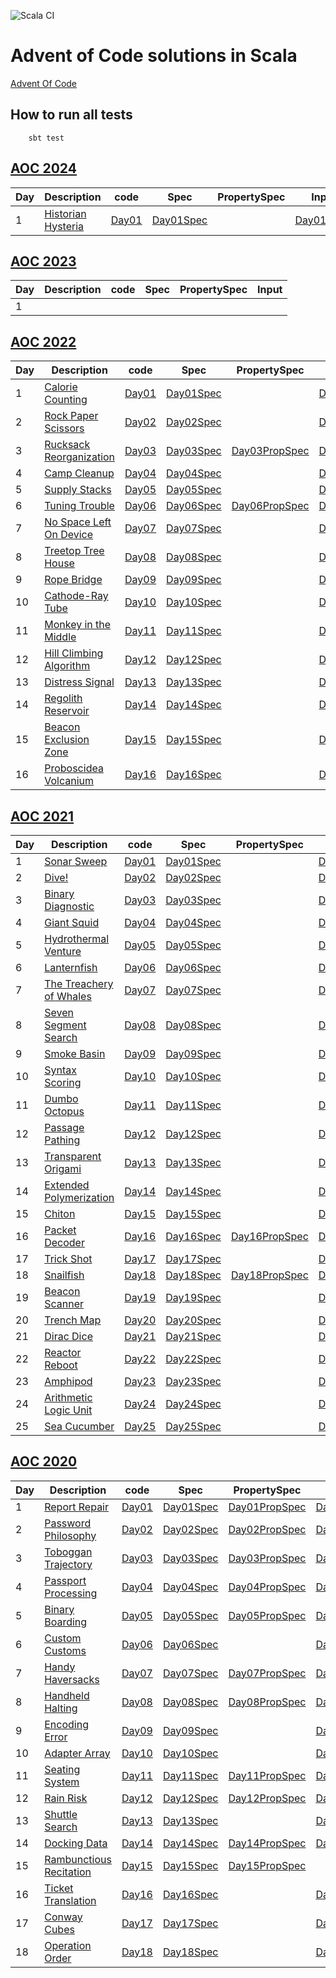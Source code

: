 ![Scala CI](https://github.com/VivianOliveres/advent-of-code/workflows/Scala%20CI/badge.svg?branch=master)

# Advent of Code solutions in Scala

[Advent Of Code](https://adventofcode.com)

## How to run all tests

```
    sbt test
```


## [AOC 2024](https://adventofcode.com/2024)

| Day | Description                              | code                                                            | Spec                                                                         | PropertySpec                                                            | Input                                                           |
|-----|------------------------------------------|-----------------------------------------------------------------|------------------------------------------------------------------------------|-------------------------------------------------------------------------|-----------------------------------------------------------------|
| 1   | [Historian Hysteria](https://adventofcode.com/2024/day/1) | [Day01](../master/src/main/scala/com/kensai/aoc/aoc2024/Day01.scala) | [Day01Spec](../master/src/test/scala/com/kensai/aoc/aoc2024/Day01Spec.scala) | [](../master/src/test/scala/com/kensai/aoc/aoc2024/Day01PropSpec.scala) | [Day01.input](../master/src/test/resources/aoc2024/Day01.input) | 


## [AOC 2023](https://adventofcode.com/2023)

| Day | Description                                             | code                                                            | Spec                                                                | PropertySpec                                                            | Input                                                           |
|-----|---------------------------------------------------------|-----------------------------------------------------------------|---------------------------------------------------------------------|-------------------------------------------------------------------------|-----------------------------------------------------------------|
| 1   | [](https://adventofcode.com/2023/day/1) | [](../master/src/main/scala/com/kensai/aoc/aoc2023/Day01.scala) | [](../master/src/test/scala/com/kensai/aoc/aoc2023/Day01Spec.scala) | [](../master/src/test/scala/com/kensai/aoc/aoc2023/Day01PropSpec.scala) | [](../master/src/test/resources/aoc2023/Day01.input) | 


## [AOC 2022](https://adventofcode.com/2022)

| Day | Description                                                     | code                                                                 | Spec                                                                         | PropertySpec                                                                         | Input                                                           |
|-----|-----------------------------------------------------------------|----------------------------------------------------------------------|------------------------------------------------------------------------------|--------------------------------------------------------------------------------------|-----------------------------------------------------------------|
| 1   | [Calorie Counting](https://adventofcode.com/2022/day/1)         | [Day01](../master/src/main/scala/com/kensai/aoc/aoc2022/Day01.scala) | [Day01Spec](../master/src/test/scala/com/kensai/aoc/aoc2022/Day01Spec.scala) | [](../master/src/test/scala/com/kensai/aoc/aoc2022/Day01PropSpec.scala)              | [Day01.input](../master/src/test/resources/aoc2022/Day01.input) | 
| 2   | [Rock Paper Scissors](https://adventofcode.com/2022/day/2)      | [Day02](../master/src/main/scala/com/kensai/aoc/aoc2022/Day02.scala) | [Day02Spec](../master/src/test/scala/com/kensai/aoc/aoc2022/Day02Spec.scala) | [](../master/src/test/scala/com/kensai/aoc/aoc2022/Day02PropSpec.scala)              | [Day02.input](../master/src/test/resources/aoc2022/Day02.input) | 
| 3   | [Rucksack Reorganization](https://adventofcode.com/2022/day/3)  | [Day03](../master/src/main/scala/com/kensai/aoc/aoc2022/Day03.scala) | [Day03Spec](../master/src/test/scala/com/kensai/aoc/aoc2022/Day03Spec.scala) | [Day03PropSpec](../master/src/test/scala/com/kensai/aoc/aoc2022/Day03PropSpec.scala) | [Day03.input](../master/src/test/resources/aoc2022/Day03.input) | 
| 4   | [Camp Cleanup](https://adventofcode.com/2022/day/4)             | [Day04](../master/src/main/scala/com/kensai/aoc/aoc2022/Day04.scala) | [Day04Spec](../master/src/test/scala/com/kensai/aoc/aoc2022/Day04Spec.scala) | [](../master/src/test/scala/com/kensai/aoc/aoc2022/Day04PropSpec.scala)              | [Day04.input](../master/src/test/resources/aoc2022/Day04.input) | 
| 5   | [Supply Stacks](https://adventofcode.com/2022/day/5)            | [Day05](../master/src/main/scala/com/kensai/aoc/aoc2022/Day05.scala) | [Day05Spec](../master/src/test/scala/com/kensai/aoc/aoc2022/Day05Spec.scala) | [](../master/src/test/scala/com/kensai/aoc/aoc2022/Day05PropSpec.scala)              | [Day05.input](../master/src/test/resources/aoc2022/Day05.input) | 
| 6   | [Tuning Trouble](https://adventofcode.com/2022/day/6)           | [Day06](../master/src/main/scala/com/kensai/aoc/aoc2022/Day06.scala) | [Day06Spec](../master/src/test/scala/com/kensai/aoc/aoc2022/Day06Spec.scala) | [Day06PropSpec](../master/src/test/scala/com/kensai/aoc/aoc2022/Day06PropSpec.scala) | [Day06.input](../master/src/test/resources/aoc2022/Day06.input) | 
| 7   | [No Space Left On Device](https://adventofcode.com/2022/day/7)  | [Day07](../master/src/main/scala/com/kensai/aoc/aoc2022/Day07.scala) | [Day07Spec](../master/src/test/scala/com/kensai/aoc/aoc2022/Day07Spec.scala) | [](../master/src/test/scala/com/kensai/aoc/aoc2022/Day07PropSpec.scala)              | [Day07.input](../master/src/test/resources/aoc2022/Day07.input) | 
| 8   | [Treetop Tree House](https://adventofcode.com/2022/day/8)       | [Day08](../master/src/main/scala/com/kensai/aoc/aoc2022/Day08.scala) | [Day08Spec](../master/src/test/scala/com/kensai/aoc/aoc2022/Day08Spec.scala) | [](../master/src/test/scala/com/kensai/aoc/aoc2022/Day08PropSpec.scala)              | [Day08.input](../master/src/test/resources/aoc2022/Day08.input) | 
| 9   | [Rope Bridge](https://adventofcode.com/2022/day/9)              | [Day09](../master/src/main/scala/com/kensai/aoc/aoc2022/Day09.scala) | [Day09Spec](../master/src/test/scala/com/kensai/aoc/aoc2022/Day09Spec.scala) | [](../master/src/test/scala/com/kensai/aoc/aoc2022/Day09PropSpec.scala)              | [Day09.input](../master/src/test/resources/aoc2022/Day09.input) | 
| 10  | [Cathode-Ray Tube](https://adventofcode.com/2022/day/10)        | [Day10](../master/src/main/scala/com/kensai/aoc/aoc2022/Day10.scala) | [Day10Spec](../master/src/test/scala/com/kensai/aoc/aoc2022/Day10Spec.scala) | [](../master/src/test/scala/com/kensai/aoc/aoc2022/Day10PropSpec.scala)              | [Day10.input](../master/src/test/resources/aoc2022/Day10.input) | 
| 11  | [Monkey in the Middle](https://adventofcode.com/2022/day/11)    | [Day11](../master/src/main/scala/com/kensai/aoc/aoc2022/Day11.scala) | [Day11Spec](../master/src/test/scala/com/kensai/aoc/aoc2022/Day11Spec.scala) | [](../master/src/test/scala/com/kensai/aoc/aoc2022/Day11PropSpec.scala)              | [Day11.input](../master/src/test/resources/aoc2022/Day11.input) | 
| 12  | [Hill Climbing Algorithm](https://adventofcode.com/2022/day/12) | [Day12](../master/src/main/scala/com/kensai/aoc/aoc2022/Day12.scala) | [Day12Spec](../master/src/test/scala/com/kensai/aoc/aoc2022/Day12Spec.scala) | [](../master/src/test/scala/com/kensai/aoc/aoc2022/Day12PropSpec.scala)              | [Day12.input](../master/src/test/resources/aoc2022/Day12.input) | 
| 13  | [Distress Signal](https://adventofcode.com/2022/day/13)         | [Day13](../master/src/main/scala/com/kensai/aoc/aoc2022/Day13.scala) | [Day13Spec](../master/src/test/scala/com/kensai/aoc/aoc2022/Day13Spec.scala) | [](../master/src/test/scala/com/kensai/aoc/aoc2022/Day13PropSpec.scala)              | [Day13.input](../master/src/test/resources/aoc2022/Day13.input) | 
| 14  | [Regolith Reservoir](https://adventofcode.com/2022/day/14)      | [Day14](../master/src/main/scala/com/kensai/aoc/aoc2022/Day14.scala) | [Day14Spec](../master/src/test/scala/com/kensai/aoc/aoc2022/Day14Spec.scala) | [](../master/src/test/scala/com/kensai/aoc/aoc2022/Day14PropSpec.scala)              | [Day14.input](../master/src/test/resources/aoc2022/Day14.input) | 
| 15  | [Beacon Exclusion Zone](https://adventofcode.com/2022/day/15)   | [Day15](../master/src/main/scala/com/kensai/aoc/aoc2022/Day15.scala) | [Day15Spec](../master/src/test/scala/com/kensai/aoc/aoc2022/Day15Spec.scala) | [](../master/src/test/scala/com/kensai/aoc/aoc2022/Day15PropSpec.scala)              | [Day15.input](../master/src/test/resources/aoc2022/Day15.input) | 
| 16  | [Proboscidea Volcanium](https://adventofcode.com/2022/day/16)   | [Day16](../master/src/main/scala/com/kensai/aoc/aoc2022/Day16.scala) | [Day16Spec](../master/src/test/scala/com/kensai/aoc/aoc2022/Day16Spec.scala) | [](../master/src/test/scala/com/kensai/aoc/aoc2022/Day16PropSpec.scala)              | [Day16.input](../master/src/test/resources/aoc2022/Day16.input) | 


## [AOC 2021](https://adventofcode.com/2021)

| Day | Description                                                     | code                                                                 | Spec                                                                         | PropertySpec                                                                         | Input                                                           |
|-----|-----------------------------------------------------------------|----------------------------------------------------------------------|------------------------------------------------------------------------------|--------------------------------------------------------------------------------------|-----------------------------------------------------------------|
| 1   | [Sonar Sweep](https://adventofcode.com/2021/day/1)              | [Day01](../master/src/main/scala/com/kensai/aoc/aoc2021/Day01.scala) | [Day01Spec](../master/src/test/scala/com/kensai/aoc/aoc2021/Day01Spec.scala) | [](../master/src/test/scala/com/kensai/aoc/aoc2021/Day01PropSpec.scala)              | [Day01.input](../master/src/test/resources/aoc2021/Day01.input) | 
| 2   | [Dive!](https://adventofcode.com/2021/day/2)                    | [Day02](../master/src/main/scala/com/kensai/aoc/aoc2021/Day02.scala) | [Day02Spec](../master/src/test/scala/com/kensai/aoc/aoc2021/Day02Spec.scala) | [](../master/src/test/scala/com/kensai/aoc/aoc2021/Day02PropSpec.scala)              | [Day01.input](../master/src/test/resources/aoc2021/Day02.input) | 
| 3   | [Binary Diagnostic](https://adventofcode.com/2021/day/3)        | [Day03](../master/src/main/scala/com/kensai/aoc/aoc2021/Day03.scala) | [Day03Spec](../master/src/test/scala/com/kensai/aoc/aoc2021/Day03Spec.scala) | [](../master/src/test/scala/com/kensai/aoc/aoc2021/Day03PropSpec.scala)              | [Day03.input](../master/src/test/resources/aoc2021/Day03.input) | 
| 4   | [Giant Squid](https://adventofcode.com/2021/day/4)              | [Day04](../master/src/main/scala/com/kensai/aoc/aoc2021/Day04.scala) | [Day04Spec](../master/src/test/scala/com/kensai/aoc/aoc2021/Day04Spec.scala) | [](../master/src/test/scala/com/kensai/aoc/aoc2021/Day04PropSpec.scala)              | [Day04.input](../master/src/test/resources/aoc2021/Day04.input) | 
| 5   | [Hydrothermal Venture](https://adventofcode.com/2021/day/5)     | [Day05](../master/src/main/scala/com/kensai/aoc/aoc2021/Day05.scala) | [Day05Spec](../master/src/test/scala/com/kensai/aoc/aoc2021/Day05Spec.scala) | [](../master/src/test/scala/com/kensai/aoc/aoc2021/Day05PropSpec.scala)              | [Day05.input](../master/src/test/resources/aoc2021/Day05.input) | 
| 6   | [Lanternfish](https://adventofcode.com/2021/day/6)              | [Day06](../master/src/main/scala/com/kensai/aoc/aoc2021/Day06.scala) | [Day06Spec](../master/src/test/scala/com/kensai/aoc/aoc2021/Day06Spec.scala) | [](../master/src/test/scala/com/kensai/aoc/aoc2021/Day06PropSpec.scala)              | [Day06.input](../master/src/test/resources/aoc2021/Day06.input) | 
| 7   | [The Treachery of Whales](https://adventofcode.com/2021/day/7)  | [Day07](../master/src/main/scala/com/kensai/aoc/aoc2021/Day07.scala) | [Day07Spec](../master/src/test/scala/com/kensai/aoc/aoc2021/Day07Spec.scala) | [](../master/src/test/scala/com/kensai/aoc/aoc2021/Day07PropSpec.scala)              | [Day07.input](../master/src/test/resources/aoc2021/Day07.input) | 
| 8   | [Seven Segment Search](https://adventofcode.com/2021/day/8)     | [Day08](../master/src/main/scala/com/kensai/aoc/aoc2021/Day08.scala) | [Day08Spec](../master/src/test/scala/com/kensai/aoc/aoc2021/Day08Spec.scala) | [](../master/src/test/scala/com/kensai/aoc/aoc2021/Day08PropSpec.scala)              | [Day08.input](../master/src/test/resources/aoc2021/Day08.input) | 
| 9   | [Smoke Basin](https://adventofcode.com/2021/day/9)              | [Day09](../master/src/main/scala/com/kensai/aoc/aoc2021/Day09.scala) | [Day09Spec](../master/src/test/scala/com/kensai/aoc/aoc2021/Day09Spec.scala) | [](../master/src/test/scala/com/kensai/aoc/aoc2021/Day09PropSpec.scala)              | [Day09.input](../master/src/test/resources/aoc2021/Day09.input) | 
| 10  | [Syntax Scoring](https://adventofcode.com/2021/day/10)          | [Day10](../master/src/main/scala/com/kensai/aoc/aoc2021/Day10.scala) | [Day10Spec](../master/src/test/scala/com/kensai/aoc/aoc2021/Day10Spec.scala) | [](../master/src/test/scala/com/kensai/aoc/aoc2021/Day10PropSpec.scala)              | [Day10.input](../master/src/test/resources/aoc2021/Day10.input) | 
| 11  | [Dumbo Octopus](https://adventofcode.com/2021/day/11)           | [Day11](../master/src/main/scala/com/kensai/aoc/aoc2021/Day11.scala) | [Day11Spec](../master/src/test/scala/com/kensai/aoc/aoc2021/Day11Spec.scala) | [](../master/src/test/scala/com/kensai/aoc/aoc2021/Day11PropSpec.scala)              | [Day11.input](../master/src/test/resources/aoc2021/Day11.input) | 
| 12  | [Passage Pathing](https://adventofcode.com/2021/day/12)         | [Day12](../master/src/main/scala/com/kensai/aoc/aoc2021/Day12.scala) | [Day12Spec](../master/src/test/scala/com/kensai/aoc/aoc2021/Day12Spec.scala) | [](../master/src/test/scala/com/kensai/aoc/aoc2021/Day12PropSpec.scala)              | [Day12.input](../master/src/test/resources/aoc2021/Day12.input) | 
| 13  | [Transparent Origami](https://adventofcode.com/2021/day/13)     | [Day13](../master/src/main/scala/com/kensai/aoc/aoc2021/Day13.scala) | [Day13Spec](../master/src/test/scala/com/kensai/aoc/aoc2021/Day13Spec.scala) | [](../master/src/test/scala/com/kensai/aoc/aoc2021/Day13PropSpec.scala)              | [Day13.input](../master/src/test/resources/aoc2021/Day13.input) | 
| 14  | [Extended Polymerization](https://adventofcode.com/2021/day/14) | [Day14](../master/src/main/scala/com/kensai/aoc/aoc2021/Day14.scala) | [Day14Spec](../master/src/test/scala/com/kensai/aoc/aoc2021/Day14Spec.scala) | [](../master/src/test/scala/com/kensai/aoc/aoc2021/Day14PropSpec.scala)              | [Day14.input](../master/src/test/resources/aoc2021/Day14.input) | 
| 15  | [Chiton](https://adventofcode.com/2021/day/15)                  | [Day15](../master/src/main/scala/com/kensai/aoc/aoc2021/Day15.scala) | [Day15Spec](../master/src/test/scala/com/kensai/aoc/aoc2021/Day15Spec.scala) | [](../master/src/test/scala/com/kensai/aoc/aoc2021/Day15PropSpec.scala)              | [Day15.input](../master/src/test/resources/aoc2021/Day15.input) | 
| 16  | [Packet Decoder](https://adventofcode.com/2021/day/16)          | [Day16](../master/src/main/scala/com/kensai/aoc/aoc2021/Day16.scala) | [Day16Spec](../master/src/test/scala/com/kensai/aoc/aoc2021/Day16Spec.scala) | [Day16PropSpec](../master/src/test/scala/com/kensai/aoc/aoc2021/Day16PropSpec.scala) | [Day16.input](../master/src/test/resources/aoc2021/Day16.input) | 
| 17  | [Trick Shot](https://adventofcode.com/2021/day/17)              | [Day17](../master/src/main/scala/com/kensai/aoc/aoc2021/Day17.scala) | [Day17Spec](../master/src/test/scala/com/kensai/aoc/aoc2021/Day17Spec.scala) | [](../master/src/test/scala/com/kensai/aoc/aoc2021/Day17PropSpec.scala)              | [Day17.input](../master/src/test/resources/aoc2021/Day17.input) | 
| 18  | [Snailfish](https://adventofcode.com/2021/day/18)               | [Day18](../master/src/main/scala/com/kensai/aoc/aoc2021/Day18.scala) | [Day18Spec](../master/src/test/scala/com/kensai/aoc/aoc2021/Day18Spec.scala) | [Day18PropSpec](../master/src/test/scala/com/kensai/aoc/aoc2021/Day18PropSpec.scala) | [Day18.input](../master/src/test/resources/aoc2021/Day18.input) | 
| 19  | [Beacon Scanner](https://adventofcode.com/2021/day/19)          | [Day19](../master/src/main/scala/com/kensai/aoc/aoc2021/Day19.scala) | [Day19Spec](../master/src/test/scala/com/kensai/aoc/aoc2021/Day19Spec.scala) | [](../master/src/test/scala/com/kensai/aoc/aoc2021/Day19PropSpec.scala)              | [Day19.input](../master/src/test/resources/aoc2021/Day19.input) | 
| 20  | [Trench Map](https://adventofcode.com/2021/day/20)              | [Day20](../master/src/main/scala/com/kensai/aoc/aoc2021/Day20.scala) | [Day20Spec](../master/src/test/scala/com/kensai/aoc/aoc2021/Day20Spec.scala) | [](../master/src/test/scala/com/kensai/aoc/aoc2021/Day20PropSpec.scala)              | [Day20.input](../master/src/test/resources/aoc2021/Day20.input) | 
| 21  | [Dirac Dice](https://adventofcode.com/2021/day/21)              | [Day21](../master/src/main/scala/com/kensai/aoc/aoc2021/Day21.scala) | [Day21Spec](../master/src/test/scala/com/kensai/aoc/aoc2021/Day21Spec.scala) | [](../master/src/test/scala/com/kensai/aoc/aoc2021/Day21PropSpec.scala)              | [Day21.input](../master/src/test/resources/aoc2021/Day21.input) | 
| 22  | [Reactor Reboot](https://adventofcode.com/2021/day/22)          | [Day22](../master/src/main/scala/com/kensai/aoc/aoc2021/Day22.scala) | [Day22Spec](../master/src/test/scala/com/kensai/aoc/aoc2021/Day22Spec.scala) | [](../master/src/test/scala/com/kensai/aoc/aoc2022/Day22PropSpec.scala)              | [Day22.input](../master/src/test/resources/aoc2021/Day22.input) | 
| 23  | [Amphipod](https://adventofcode.com/2021/day/23)                | [Day23](../master/src/main/scala/com/kensai/aoc/aoc2021/Day23.scala) | [Day23Spec](../master/src/test/scala/com/kensai/aoc/aoc2021/Day23Spec.scala) | [](../master/src/test/scala/com/kensai/aoc/aoc2022/Day23PropSpec.scala)              | [Day23.input](../master/src/test/resources/aoc2021/Day23.input) | 
| 24  | [Arithmetic Logic Unit](https://adventofcode.com/2021/day/24)   | [Day24](../master/src/main/scala/com/kensai/aoc/aoc2021/Day24.scala) | [Day24Spec](../master/src/test/scala/com/kensai/aoc/aoc2021/Day24Spec.scala) | [](../master/src/test/scala/com/kensai/aoc/aoc2022/Day24PropSpec.scala)              | [Day24.input](../master/src/test/resources/aoc2021/Day24.input) | 
| 25  | [Sea Cucumber](https://adventofcode.com/2021/day/25)            | [Day25](../master/src/main/scala/com/kensai/aoc/aoc2021/Day25.scala) | [Day25Spec](../master/src/test/scala/com/kensai/aoc/aoc2021/Day25Spec.scala) | [](../master/src/test/scala/com/kensai/aoc/aoc2022/Day25PropSpec.scala)              | [Day25.input](../master/src/test/resources/aoc2021/Day25.input) | 


## [AOC 2020](https://adventofcode.com/2020)

| Day | Description | code                                                                 | Spec | PropertySpec | Input |
| --- | -------------------------------------------------------------- |----------------------------------------------------------------------| -------------------------------------------------------------------- | ---------------------------------------------------------------------------- | --------------------------------------------------------|
| 1  | [Report Repair](https://adventofcode.com/2020/day/1)            | [Day01](../master/src/main/scala/com/kensai/aoc/aoc2020/Day01.scala) | [Day01Spec](../master/src/test/scala/com/kensai/aoc/aoc2020/Day01Spec.scala) | [Day01PropSpec](../master/src/test/scala/com/kensai/aoc/aoc2020/Day01PropSpec.scala) | [Day01.input](../master/src/test/resources/aoc2020/Day01.input) | 
| 2  | [Password Philosophy](https://adventofcode.com/2020/day/2)      | [Day02](../master/src/main/scala/com/kensai/aoc/aoc2020/Day02.scala) | [Day02Spec](../master/src/test/scala/com/kensai/aoc/aoc2020/Day02Spec.scala) | [Day02PropSpec](../master/src/test/scala/com/kensai/aoc/aoc2020/Day02PropSpec.scala) | [Day02.input](../master/src/test/resources/aoc2020/Day02.input) | 
| 3  | [Toboggan Trajectory](https://adventofcode.com/2020/day/3)      | [Day03](../master/src/main/scala/com/kensai/aoc/aoc2020/Day03.scala) | [Day03Spec](../master/src/test/scala/com/kensai/aoc/aoc2020/Day03Spec.scala) | [Day03PropSpec](../master/src/test/scala/com/kensai/aoc/aoc2020/Day03PropSpec.scala) | [Day03.input](../master/src/test/resources/aoc2020/Day03.input) | 
| 4  | [Passport Processing](https://adventofcode.com/2020/day/4)      | [Day04](../master/src/main/scala/com/kensai/aoc/aoc2020/Day04.scala) | [Day04Spec](../master/src/test/scala/com/kensai/aoc/aoc2020/Day04Spec.scala) | [Day04PropSpec](../master/src/test/scala/com/kensai/aoc/aoc2020/Day04PropSpec.scala) | [Day04.input](../master/src/test/resources/aoc2020/Day04.input) | 
| 5  | [Binary Boarding](https://adventofcode.com/2020/day/5)          | [Day05](../master/src/main/scala/com/kensai/aoc/aoc2020/Day05.scala) | [Day05Spec](../master/src/test/scala/com/kensai/aoc/aoc2020/Day05Spec.scala) | [Day05PropSpec](../master/src/test/scala/com/kensai/aoc/aoc2020/Day05PropSpec.scala) | [Day05.input](../master/src/test/resources/aoc2020/Day05.input) | 
| 6  | [Custom Customs](https://adventofcode.com/2020/day/6)           | [Day06](../master/src/main/scala/com/kensai/aoc/aoc2020/Day06.scala) | [Day06Spec](../master/src/test/scala/com/kensai/aoc/aoc2020/Day06Spec.scala) | [](../master/src/test/scala/com/kensai/aoc/aoc2020/Day06PropSpec.scala)              | [Day06.input](../master/src/test/resources/aoc2020/Day06.input) |
| 7  | [Handy Haversacks](https://adventofcode.com/2020/day/7)         | [Day07](../master/src/main/scala/com/kensai/aoc/aoc2020/Day07.scala) | [Day07Spec](../master/src/test/scala/com/kensai/aoc/aoc2020/Day07Spec.scala) | [Day07PropSpec](../master/src/test/scala/com/kensai/aoc/aoc2020/Day07PropSpec.scala) | [Day07.input](../master/src/test/resources/aoc2020/Day07.input) |
| 8  | [Handheld Halting](https://adventofcode.com/2020/day/8)         | [Day08](../master/src/main/scala/com/kensai/aoc/aoc2020/Day08.scala) | [Day08Spec](../master/src/test/scala/com/kensai/aoc/aoc2020/Day08Spec.scala) | [Day08PropSpec](../master/src/test/scala/com/kensai/aoc/aoc2020/Day08PropSpec.scala) | [Day08.input](../master/src/test/resources/aoc2020/Day08.input) |
| 9  | [Encoding Error](https://adventofcode.com/2020/day/9)           | [Day09](../master/src/main/scala/com/kensai/aoc/aoc2020/Day09.scala) | [Day09Spec](../master/src/test/scala/com/kensai/aoc/aoc2020/Day09Spec.scala) | [](../master/src/test/scala/com/kensai/aoc/aoc2020/Day09PropSpec.scala)              | [Day09.input](../master/src/test/resources/aoc2020/Day09.input) |
| 10 | [Adapter Array](https://adventofcode.com/2020/day/10)           | [Day10](../master/src/main/scala/com/kensai/aoc/aoc2020/Day10.scala) | [Day10Spec](../master/src/test/scala/com/kensai/aoc/aoc2020/Day10Spec.scala) | [](../master/src/test/scala/com/kensai/aoc/aoc2020/Day10PropSpec.scala)              | [Day10.input](../master/src/test/resources/aoc2020/Day10.input) |
| 11 | [Seating System](https://adventofcode.com/2020/day/11)          | [Day11](../master/src/main/scala/com/kensai/aoc/aoc2020/Day11.scala) | [Day11Spec](../master/src/test/scala/com/kensai/aoc/aoc2020/Day11Spec.scala) | [Day11PropSpec](../master/src/test/scala/com/kensai/aoc/aoc2020/Day11PropSpec.scala) | [Day11.input](../master/src/test/resources/aoc2020/Day11.input) |
| 12 | [Rain Risk](https://adventofcode.com/2020/day/12)               | [Day12](../master/src/main/scala/com/kensai/aoc/aoc2020/Day12.scala) | [Day12Spec](../master/src/test/scala/com/kensai/aoc/aoc2020/Day12Spec.scala) | [Day12PropSpec](../master/src/test/scala/com/kensai/aoc/aoc2020/Day12PropSpec.scala) | [Day12.input](../master/src/test/resources/aoc2020/Day12.input) |
| 13 | [Shuttle Search](https://adventofcode.com/2020/day/13)          | [Day13](../master/src/main/scala/com/kensai/aoc/aoc2020/Day13.scala) | [Day13Spec](../master/src/test/scala/com/kensai/aoc/aoc2020/Day13Spec.scala) | [](../master/src/test/scala/com/kensai/aoc/aoc2020/Day13PropSpec.scala)              | [Day13.input](../master/src/test/resources/aoc2020/Day13.input) |
| 14 | [Docking Data](https://adventofcode.com/2020/day/14)            | [Day14](../master/src/main/scala/com/kensai/aoc/aoc2020/Day14.scala) | [Day14Spec](../master/src/test/scala/com/kensai/aoc/aoc2020/Day14Spec.scala) | [Day14PropSpec](../master/src/test/scala/com/kensai/aoc/aoc2020/Day14PropSpec.scala) | [Day14.input](../master/src/test/resources/aoc2020/Day14.input) |
| 15 | [Rambunctious Recitation](https://adventofcode.com/2020/day/15) | [Day15](../master/src/main/scala/com/kensai/aoc/aoc2020/Day15.scala) | [Day15Spec](../master/src/test/scala/com/kensai/aoc/aoc2020/Day15Spec.scala) | [Day15PropSpec](../master/src/test/scala/com/kensai/aoc/aoc2020/Day15PropSpec.scala) | [](../master/src/test/resources/aoc2020/Day15.input)            |
| 16 | [Ticket Translation](https://adventofcode.com/2020/day/16)      | [Day16](../master/src/main/scala/com/kensai/aoc/aoc2020/Day16.scala) | [Day16Spec](../master/src/test/scala/com/kensai/aoc/aoc2020/Day16Spec.scala) | [](../master/src/test/scala/com/kensai/aoc/aoc2020/Day16PropSpec.scala)              | [Day16.input](../master/src/test/resources/aoc2020/Day16.input) |
| 17 | [Conway Cubes](https://adventofcode.com/2020/day/17)            | [Day17](../master/src/main/scala/com/kensai/aoc/aoc2020/Day17.scala) | [Day17Spec](../master/src/test/scala/com/kensai/aoc/aoc2020/Day17Spec.scala) | [](../master/src/test/scala/com/kensai/aoc/aoc2020/Day17PropSpec.scala)              | [Day17.input](../master/src/test/resources/aoc2020/Day17.input) |
| 18 | [Operation Order](https://adventofcode.com/2020/day/18)         | [Day18](../master/src/main/scala/com/kensai/aoc/aoc2020/Day18.scala) | [Day18Spec](../master/src/test/scala/com/kensai/aoc/aoc2020/Day18Spec.scala) | [](../master/src/test/scala/com/kensai/aoc/aoc2020/Day18PropSpec.scala)              | [Day18.input](../master/src/test/resources/aoc2020/Day18.input) |
